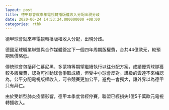 ```yaml
---
layout: post
title: 德甲球會就來年電視轉播版權收入分配出現分歧
date: 2020-06-24 14:53:24.000000000 +08:00
categories: rthk
---
```


德甲球會就來年電視轉播版權收入分配，出現分歧。

德國足球職業聯盟與合作媒體簽定下一個四年周期版權費，合共44億歐元，較預期售價略低。

傳統球會包括拜仁慕尼黑、多蒙特等期望繼續執行以往分配方案，成績優秀球隊獲較多版權費，認為可推動球會爭取成績，但受中小球會反對。護級的雲達不來梅認為，公平分配電視版權收入，可令競賽更加公平，避免一會獨大，讓外界以為德甲只有拜仁。

由於受新型肺炎疫情影響，德甲本季度曾經停賽，聯盟已經損失1億5千萬歐元電視轉播收入。
